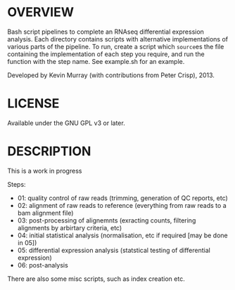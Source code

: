 OVERVIEW
========

Bash script pipelines to complete an RNAseq differential expression analysis.
Each directory contains scripts with alternative implementations of various
parts of the pipeline. To run, create a script which `source`es the file
containing the implementation of each step you require, and run the function
with the step name. See example.sh for an example.

Developed by Kevin Murray (with contributions from Peter Crisp), 2013.

LICENSE
=======

Available under the GNU GPL v3 or later.

DESCRIPTION
===========

This is a work in progress


Steps:
- 01: quality control of raw reads (trimming, generation of QC reports, etc)
- 02: alignment of raw reads to reference (everything from raw reads to a bam alignment file)
- 03: post-processing of alignemnts (exracting counts, filtering alignments by arbirtary criteria, etc)
- 04: initial statistical analysis (normalisation, etc if required [may be done in 05])
- 05: differential expression analysis (statstical testing of differential expression)
- 06: post-analysis


There are also some misc scripts, such as index creation etc.
